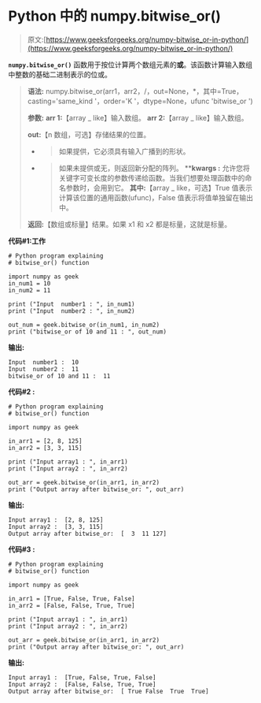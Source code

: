 # Python 中的 numpy.bitwise_or()

> 原文:[https://www.geeksforgeeks.org/numpy-bitwise_or-in-python/](https://www.geeksforgeeks.org/numpy-bitwise_or-in-python/)

**`numpy.bitwise_or()`** 函数用于按位计算两个数组元素的**或**。该函数计算输入数组中整数的基础二进制表示的位或。

> **语法:** numpy.bitwise_or(arr1，arr2，/，out=None，*，其中=True，casting='same_kind '，order='K '，dtype=None，ufunc 'bitwise_or ')
> 
> **参数:**
> **arr 1:**【array _ like】输入数组。
> **arr 2:**【array _ like】输入数组。
> 
> **out:**【n 数组，可选】存储结果的位置。
> - >如果提供，它必须具有输入广播到的形状。
> - >如果未提供或无，则返回新分配的阵列。
> ****kwargs :** 允许您将关键字可变长度的参数传递给函数。当我们想要处理函数中的命名参数时，会用到它。
> **其中:**【array _ like，可选】True 值表示计算该位置的通用函数(ufunc)，False 值表示将值单独留在输出中。
> 
> **返回:**【数组或标量】结果。如果 x1 和 x2 都是标量，这就是标量。

**代码#1:工作**

```
# Python program explaining
# bitwise_or() function

import numpy as geek
in_num1 = 10
in_num2 = 11

print ("Input  number1 : ", in_num1)
print ("Input  number2 : ", in_num2) 

out_num = geek.bitwise_or(in_num1, in_num2) 
print ("bitwise_or of 10 and 11 : ", out_num) 
```

**输出:**

```
Input  number1 :  10
Input  number2 :  11
bitwise_or of 10 and 11 :  11

```

**代码#2 :**

```
# Python program explaining
# bitwise_or() function

import numpy as geek

in_arr1 = [2, 8, 125]
in_arr2 = [3, 3, 115]

print ("Input array1 : ", in_arr1) 
print ("Input array2 : ", in_arr2)

out_arr = geek.bitwise_or(in_arr1, in_arr2) 
print ("Output array after bitwise_or: ", out_arr) 
```

**输出:**

```
Input array1 :  [2, 8, 125]
Input array2 :  [3, 3, 115]
Output array after bitwise_or:  [  3  11 127]

```

**代码#3 :**

```
# Python program explaining
# bitwise_or() function

import numpy as geek

in_arr1 = [True, False, True, False]
in_arr2 = [False, False, True, True]

print ("Input array1 : ", in_arr1) 
print ("Input array2 : ", in_arr2)

out_arr = geek.bitwise_or(in_arr1, in_arr2) 
print ("Output array after bitwise_or: ", out_arr) 
```

**输出:**

```
Input array1 :  [True, False, True, False]
Input array2 :  [False, False, True, True]
Output array after bitwise_or:  [ True False  True  True]

```